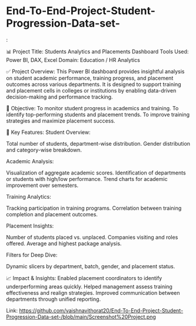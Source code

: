 # End-To-End-Project-Student-Progression-Data-set-
:

📊 Project Title: Students Analytics and Placements Dashboard
Tools Used: Power BI, DAX, Excel
Domain: Education / HR Analytics

✅ Project Overview:
This Power BI dashboard provides insightful analysis on student academic performance, training progress, and placement outcomes across various departments. It is designed to support training and placement cells in colleges or institutions by enabling data-driven decision-making and performance tracking.

🎯 Objective:
To monitor student progress in academics and training.
To identify top-performing students and placement trends.
To improve training strategies and maximize placement success.

📌 Key Features:
Student Overview:

Total number of students, department-wise distribution.
Gender distribution and category-wise breakdown.

Academic Analysis:

Visualization of aggregate academic scores.
Identification of departments or students with high/low performance.
Trend charts for academic improvement over semesters.

Training Analytics:

Tracking participation in training programs.
Correlation between training completion and placement outcomes.

Placement Insights:

Number of students placed vs. unplaced.
Companies visiting and roles offered.
Average and highest package analysis.

Filters for Deep Dive:

Dynamic slicers by department, batch, gender, and placement status.

📈 Impact & Insights:
Enabled placement coordinators to identify underperforming areas quickly.
Helped management assess training effectiveness and realign strategies.
Improved communication between departments through unified reporting.

Link: https://github.com/vaishnavithorat20/End-To-End-Project-Student-Progression-Data-set-/blob/main/Screenshot%20Project.png

